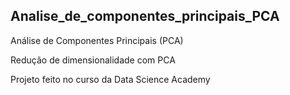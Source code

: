## Analise_de_componentes_principais_PCA

Análise de Componentes Principais (PCA)

Redução de dimensionalidade com PCA

Projeto feito no curso da Data Science Academy
